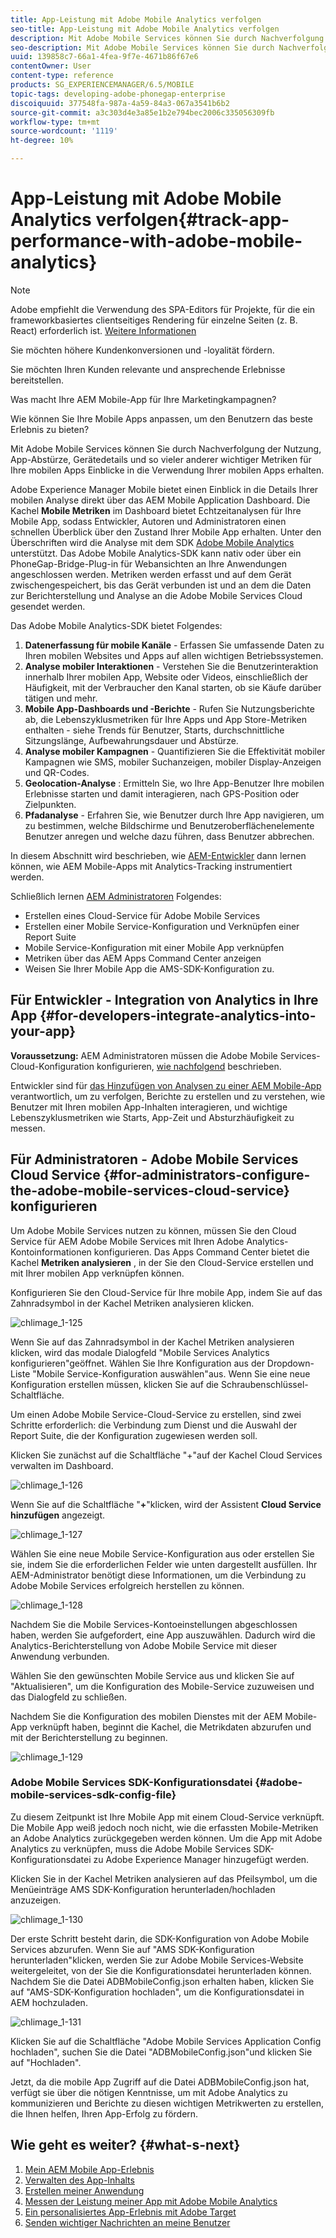 ```yaml
---
title: App-Leistung mit Adobe Mobile Analytics verfolgen
seo-title: App-Leistung mit Adobe Mobile Analytics verfolgen
description: Mit Adobe Mobile Services können Sie durch Nachverfolgung der Nutzung, App-Abstürze, Gerätedetails und so vieler anderer wichtiger Metriken für Ihre mobilen Apps Einblicke in die Verwendung Ihrer mobilen Apps erhalten. Auf dieser Seite erfahren Sie mehr.
seo-description: Mit Adobe Mobile Services können Sie durch Nachverfolgung der Nutzung, App-Abstürze, Gerätedetails und so vieler anderer wichtiger Metriken für Ihre mobilen Apps Einblicke in die Verwendung Ihrer mobilen Apps erhalten. Auf dieser Seite erfahren Sie mehr.
uuid: 139858c7-66a1-4fea-9f7e-4671b86f67e6
contentOwner: User
content-type: reference
products: SG_EXPERIENCEMANAGER/6.5/MOBILE
topic-tags: developing-adobe-phonegap-enterprise
discoiquuid: 377548fa-987a-4a59-84a3-067a3541b6b2
source-git-commit: a3c303d4e3a85e1b2e794bec2006c335056309fb
workflow-type: tm+mt
source-wordcount: '1119'
ht-degree: 10%

---
```



# App-Leistung mit Adobe Mobile Analytics verfolgen{#track-app-performance-with-adobe-mobile-analytics}

>[!NOTE]
>
>Adobe empfiehlt die Verwendung des SPA-Editors für Projekte, für die ein frameworkbasiertes clientseitiges Rendering für einzelne Seiten (z. B. React) erforderlich ist. [Weitere Informationen](/help/sites-developing/spa-overview.md)

Sie möchten höhere Kundenkonversionen und -loyalität fördern.

Sie möchten Ihren Kunden relevante und ansprechende Erlebnisse bereitstellen.

Was macht Ihre AEM Mobile-App für Ihre Marketingkampagnen?

Wie können Sie Ihre Mobile Apps anpassen, um den Benutzern das beste Erlebnis zu bieten?

Mit Adobe Mobile Services können Sie durch Nachverfolgung der Nutzung, App-Abstürze, Gerätedetails und so vieler anderer wichtiger Metriken für Ihre mobilen Apps Einblicke in die Verwendung Ihrer mobilen Apps erhalten.

Adobe Experience Manager Mobile bietet einen Einblick in die Details Ihrer mobilen Analyse direkt über das AEM Mobile Application Dashboard. Die Kachel **Mobile Metriken** im Dashboard bietet Echtzeitanalysen für Ihre Mobile App, sodass Entwickler, Autoren und Administratoren einen schnellen Überblick über den Zustand Ihrer Mobile App erhalten. Unter den Überschriften wird die Analyse mit dem SDK [Adobe Mobile Analytics](https://www.adobe.com/ca/solutions/digital-analytics/mobile-web-apps-analytics.html) unterstützt. Das Adobe Mobile Analytics-SDK kann nativ oder über ein PhoneGap-Bridge-Plug-in für Webansichten an Ihre Anwendungen angeschlossen werden. Metriken werden erfasst und auf dem Gerät zwischengespeichert, bis das Gerät verbunden ist und an dem die Daten zur Berichterstellung und Analyse an die Adobe Mobile Services Cloud gesendet werden.

Das Adobe Mobile Analytics-SDK bietet Folgendes:

1. **Datenerfassung für mobile Kanäle** - Erfassen Sie umfassende Daten zu Ihren mobilen Websites und Apps auf allen wichtigen Betriebssystemen.
1. **Analyse mobiler Interaktionen**  - Verstehen Sie die Benutzerinteraktion innerhalb Ihrer mobilen App, Website oder Videos, einschließlich der Häufigkeit, mit der Verbraucher den Kanal starten, ob sie Käufe darüber tätigen und mehr.
1. **Mobile App-Dashboards und -Berichte**  - Rufen Sie Nutzungsberichte ab, die Lebenszyklusmetriken für Ihre Apps und App Store-Metriken enthalten - siehe Trends für Benutzer, Starts, durchschnittliche Sitzungslänge, Aufbewahrungsdauer und Abstürze.
1. **Analyse mobiler Kampagnen**  - Quantifizieren Sie die Effektivität mobiler Kampagnen wie SMS, mobiler Suchanzeigen, mobiler Display-Anzeigen und QR-Codes.
1. **Geolocation-Analyse** : Ermitteln Sie, wo Ihre App-Benutzer Ihre mobilen Erlebnisse starten und damit interagieren, nach GPS-Position oder Zielpunkten.
1. **Pfadanalyse**  - Erfahren Sie, wie Benutzer durch Ihre App navigieren, um zu bestimmen, welche Bildschirme und Benutzeroberflächenelemente Benutzer anregen und welche dazu führen, dass Benutzer abbrechen.

In diesem Abschnitt wird beschrieben, wie [AEM-Entwickler](#developers) dann lernen können, wie AEM Mobile-Apps mit Analytics-Tracking instrumentiert werden.

Schließlich lernen [AEM Administratoren](#administrators) Folgendes:

* Erstellen eines Cloud-Service für Adobe Mobile Services
* Erstellen einer Mobile Service-Konfiguration und Verknüpfen einer Report Suite
* Mobile Service-Konfiguration mit einer Mobile App verknüpfen
* Metriken über das AEM Apps Command Center anzeigen
* Weisen Sie Ihrer Mobile App die AMS-SDK-Konfiguration zu.

## Für Entwickler - Integration von Analytics in Ihre App {#for-developers-integrate-analytics-into-your-app}

**Voraussetzung:** AEM Administratoren müssen die Adobe Mobile Services-Cloud-Konfiguration konfigurieren,  [wie nachfolgend](#amscloudserviceconfig) beschrieben.

Entwickler sind für [das Hinzufügen von Analysen zu einer AEM Mobile-App](/help/mobile/phonegap-add-analytics-to-apps.md) verantwortlich, um zu verfolgen, Berichte zu erstellen und zu verstehen, wie Benutzer mit Ihren mobilen App-Inhalten interagieren, und wichtige Lebenszyklusmetriken wie Starts, App-Zeit und Absturzhäufigkeit zu messen.

## Für Administratoren - Adobe Mobile Services Cloud Service {#for-administrators-configure-the-adobe-mobile-services-cloud-service} konfigurieren

Um Adobe Mobile Services nutzen zu können, müssen Sie den Cloud Service für AEM Adobe Mobile Services mit Ihren Adobe Analytics-Kontoinformationen konfigurieren. Das Apps Command Center bietet die Kachel **Metriken analysieren** , in der Sie den Cloud-Service erstellen und mit Ihrer mobilen App verknüpfen können.

Konfigurieren Sie den Cloud-Service für Ihre mobile App, indem Sie auf das Zahnradsymbol in der Kachel Metriken analysieren klicken.

![chlimage_1-125](assets/chlimage_1-125.png)

Wenn Sie auf das Zahnradsymbol in der Kachel Metriken analysieren klicken, wird das modale Dialogfeld &quot;Mobile Services Analytics konfigurieren&quot;geöffnet. Wählen Sie Ihre Konfiguration aus der Dropdown-Liste &quot;Mobile Service-Konfiguration auswählen&quot;aus. Wenn Sie eine neue Konfiguration erstellen müssen, klicken Sie auf die Schraubenschlüssel-Schaltfläche.

Um einen Adobe Mobile Service-Cloud-Service zu erstellen, sind zwei Schritte erforderlich: die Verbindung zum Dienst und die Auswahl der Report Suite, die der Konfiguration zugewiesen werden soll.

Klicken Sie zunächst auf die Schaltfläche &quot;+&quot;auf der Kachel Cloud Services verwalten im Dashboard.

![chlimage_1-126](assets/chlimage_1-126.png)

Wenn Sie auf die Schaltfläche &quot;**+**&quot;klicken, wird der Assistent **Cloud Service hinzufügen** angezeigt.

![chlimage_1-127](assets/chlimage_1-127.png)

Wählen Sie eine neue Mobile Service-Konfiguration aus oder erstellen Sie sie, indem Sie die erforderlichen Felder wie unten dargestellt ausfüllen. Ihr AEM-Administrator benötigt diese Informationen, um die Verbindung zu Adobe Mobile Services erfolgreich herstellen zu können.

![chlimage_1-128](assets/chlimage_1-128.png)

Nachdem Sie die Mobile Services-Kontoeinstellungen abgeschlossen haben, werden Sie aufgefordert, eine App auszuwählen. Dadurch wird die Analytics-Berichterstellung von Adobe Mobile Service mit dieser Anwendung verbunden.

Wählen Sie den gewünschten Mobile Service aus und klicken Sie auf &quot;Aktualisieren&quot;, um die Konfiguration des Mobile-Service zuzuweisen und das Dialogfeld zu schließen.

Nachdem Sie die Konfiguration des mobilen Dienstes mit der AEM Mobile-App verknüpft haben, beginnt die Kachel, die Metrikdaten abzurufen und mit der Berichterstellung zu beginnen.

![chlimage_1-129](assets/chlimage_1-129.png)

### Adobe Mobile Services SDK-Konfigurationsdatei {#adobe-mobile-services-sdk-config-file}

Zu diesem Zeitpunkt ist Ihre Mobile App mit einem Cloud-Service verknüpft. Die Mobile App weiß jedoch noch nicht, wie die erfassten Mobile-Metriken an Adobe Analytics zurückgegeben werden können. Um die App mit Adobe Analytics zu verknüpfen, muss die Adobe Mobile Services SDK-Konfigurationsdatei zu Adobe Experience Manager hinzugefügt werden.

Klicken Sie in der Kachel Metriken analysieren auf das Pfeilsymbol, um die Menüeinträge AMS SDK-Konfiguration herunterladen/hochladen anzuzeigen.

![chlimage_1-130](assets/chlimage_1-130.png)

Der erste Schritt besteht darin, die SDK-Konfiguration von Adobe Mobile Services abzurufen. Wenn Sie auf &quot;AMS SDK-Konfiguration herunterladen&quot;klicken, werden Sie zur Adobe Mobile Services-Website weitergeleitet, von der Sie die Konfigurationsdatei herunterladen können. Nachdem Sie die Datei ADBMobileConfig.json erhalten haben, klicken Sie auf &quot;AMS-SDK-Konfiguration hochladen&quot;, um die Konfigurationsdatei in AEM hochzuladen.

![chlimage_1-131](assets/chlimage_1-131.png)

Klicken Sie auf die Schaltfläche &quot;Adobe Mobile Services Application Config hochladen&quot;, suchen Sie die Datei &quot;ADBMobileConfig.json&quot;und klicken Sie auf &quot;Hochladen&quot;.

Jetzt, da die mobile App Zugriff auf die Datei ADBMobileConfig.json hat, verfügt sie über die nötigen Kenntnisse, um mit Adobe Analytics zu kommunizieren und Berichte zu diesen wichtigen Metrikwerten zu erstellen, die Ihnen helfen, Ihren App-Erfolg zu fördern.

## Wie geht es weiter? {#what-s-next}

1. [Mein AEM Mobile App-Erlebnis ](/help/mobile/starting-aem-phonegap-app.md)
1. [Verwalten des App-Inhalts ](/help/mobile/phonegap-manage-app-content.md)
1. [Erstellen meiner Anwendung ](/help/mobile/building-app-mobile-phonegap.md)
1. [Messen der Leistung meiner App mit Adobe Mobile Analytics ](/help/mobile/phonegap-intro-to-app-analytics.md)
1. [Ein personalisiertes App-Erlebnis mit Adobe Target ](/help/mobile/phonegap-aem-mobile-content-personalization.md)
1. [Senden wichtiger Nachrichten an meine Benutzer ](/help/mobile/phonegap-push-notifications.md)